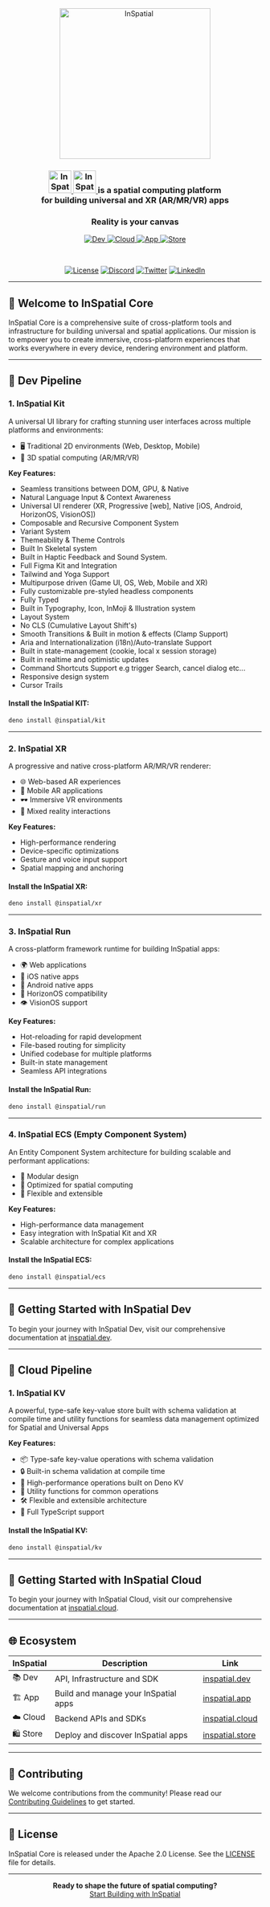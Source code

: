 <div align="center">
   <img src="https://inspatial-storage.s3.eu-west-2.amazonaws.com/media/icon.svg" alt="InSpatial" width="300"/> 

   <br>

<h3 align="center">
    <a href="https://inspatiallabs.com#gh-dark-mode-only" target="_blank">
        <img src="https://inspatial-storage.s3.eu-west-2.amazonaws.com/media/inspatial-light.svg" height="45" alt="InSpatial">
    </a>
    <a href="https://inspatiallabs.com#gh-light-mode-only" target="_blank">
        <img src="https://inspatial-storage.s3.eu-west-2.amazonaws.com/media/inspatial-dark.svg" height="45" alt="InSpatial">
    </a>
    is a spatial computing platform <br> for building universal and XR (AR/MR/VR) apps
</h3>

<h3 align="center">Reality is your canvas</h3>

<p align="center">
  <a href="https://www.inspatial.dev">
      <img src="https://inspatial-storage.s3.eu-west-2.amazonaws.com/media/dev-badge.svg"  alt="Dev">
  </a>
    <a href="https://www.inspatial.cloud">
      <img src="https://inspatial-storage.s3.eu-west-2.amazonaws.com/media/cloud-badge.svg"  alt="Cloud">
  </a>
  <a href="https://www.inspatial.app">
      <img src="https://inspatial-storage.s3.eu-west-2.amazonaws.com/media/app-badge.svg"  alt="App">
  </a>
  <a href="https://www.inspatial.store">
      <img src="https://inspatial-storage.s3.eu-west-2.amazonaws.com/media/store-badge.svg" alt="Store">
  </a>
</p>

<br>

[![License](https://img.shields.io/badge/license-Apache%202.0-blue.svg)](https://opensource.org/licenses/Apache-2.0)
[![Discord](https://img.shields.io/badge/discord-join_us-5a66f6.svg?style=flat-square)](https://discord.gg/inspatiallabs)
[![Twitter](https://img.shields.io/badge/twitter-follow_us-1d9bf0.svg?style=flat-square)](https://twitter.com/inspatiallabs)
[![LinkedIn](https://img.shields.io/badge/linkedin-connect_with_us-0a66c2.svg?style=flat-square)](https://www.linkedin.com/company/inspatiallabs)


</div>

---

## 🌟 Welcome to InSpatial Core

InSpatial Core is a comprehensive suite of cross-platform tools and infrastructure for building universal and spatial applications. Our mission is to empower you to create immersive, cross-platform experiences that works everywhere in every device, rendering environment and platform.

---

## 🧰 Dev Pipeline

### 1. InSpatial Kit

<!-- <div align="center">
  <img src="https://your-image-url.com/inspatial-kit.png" alt="InSpatial Kit" width="150"/>
</div> -->

A universal UI library for crafting stunning user interfaces across multiple platforms and environments:

- 🖥️ Traditional 2D environments (Web, Desktop, Mobile)
- 🥽 3D spatial computing (AR/MR/VR)

**Key Features:**

- Seamless transitions between DOM, GPU, & Native
- Natural Language Input & Context Awareness
- Universal UI renderer (XR, Progressive [web], Native [iOS, Android, HorizonOS, VisionOS])
- Composable and Recursive Component System
- Variant System
- Themeability & Theme Controls
- Built In Skeletal system
- Built in Haptic Feedback and Sound System.
- Full Figma Kit and Integration 
- Tailwind and Yoga Support
- Multipurpose driven (Game UI, OS, Web, Mobile and XR)
- Fully customizable pre-styled headless components
- Fully Typed
- Built in Typography, Icon, InMoji & Illustration system
- Layout System
- No CLS (Cumulative Layout Shift's)
- Smooth Transitions & Built in motion & effects (Clamp Support)
- Aria and Internationalization (i18n)/Auto-translate Support
- Built in state-management (cookie, local x session storage)
- Built in realtime and optimistic updates
- Command Shortcuts Support e.g trigger Search, cancel dialog etc...
- Responsive design system
- Cursor Trails


#### Install the InSpatial KIT:

```bash
deno install @inspatial/kit
```

---

### 2. InSpatial XR

<!-- <div align="center">
  <img src="https://your-image-url.com/inspatial-xr.png" alt="InSpatial XR" width="150"/>
</div> -->

A progressive and native cross-platform AR/MR/VR renderer:

- 🌐 Web-based AR experiences
- 📱 Mobile AR applications
- 🕶️ Immersive VR environments
- 🔮 Mixed reality interactions

**Key Features:**

- High-performance rendering
- Device-specific optimizations
- Gesture and voice input support
- Spatial mapping and anchoring

#### Install the InSpatial XR:

```bash
deno install @inspatial/xr
```

---

### 3. InSpatial Run

<!-- <div align="center">
  <img src="https://your-image-url.com/inspatial-run.png" alt="InSpatial Run" width="150"/>
</div> -->

A cross-platform framework runtime for building InSpatial apps:

- 🌍 Web applications
- 🍎 iOS native apps
- 🤖 Android native apps
- 🌅 HorizonOS compatibility
- 👁️ VisionOS support

**Key Features:**

- Hot-reloading for rapid development
- File-based routing for simplicity
- Unified codebase for multiple platforms
- Built-in state management
- Seamless API integrations

#### Install the InSpatial Run:

```bash
deno install @inspatial/run
```

---

### 4. InSpatial ECS (Empty Component System)

<!-- <div align="center">
  <img src="https://your-image-url.com/inspatial-ecs.png" alt="InSpatial ECS" width="150"/>
</div> -->

An Entity Component System architecture for building scalable and performant applications:

- 🧩 Modular design
- 🚀 Optimized for spatial computing
- 🔄 Flexible and extensible

**Key Features:**

- High-performance data management
- Easy integration with InSpatial Kit and XR
- Scalable architecture for complex applications

#### Install the InSpatial ECS:

```bash
deno install @inspatial/ecs
```

---

## 🚀 Getting Started with InSpatial Dev

To begin your journey with InSpatial Dev, visit our comprehensive documentation at [inspatial.dev](https://www.inspatial.dev).


---

## 🧰 Cloud Pipeline

### 1. InSpatial KV

A powerful, type-safe key-value store built with schema validation at compile time and utility functions for seamless data management optimized for Spatial and Universal Apps

**Key Features:**

- 📦 Type-safe key-value operations with schema validation
- 🔒 Built-in schema validation at compile time
- 🚀 High-performance operations built on Deno KV
- 🧩 Utility functions for common operations
- 🛠️ Flexible and extensible architecture
- 💪 Full TypeScript support


#### Install the InSpatial KV:

```bash
deno install @inspatial/kv
```

---

## 🚀 Getting Started with InSpatial Cloud

To begin your journey with InSpatial Cloud, visit our comprehensive documentation at [inspatial.cloud](https://www.inspatial.cloud).


---

## 🌐 Ecosystem

| InSpatial | Description                          | Link                                           |
| --------- | ------------------------------------ | ---------------------------------------------- |
| 📚 Dev   | API, Infrastructure and SDK          | [inspatial.dev](https://www.inspatial.dev)     |
| 🏗️ App    | Build and manage your InSpatial apps | [inspatial.app](https://www.inspatial.app)     |
| ☁️ Cloud  | Backend APIs and SDKs | [inspatial.cloud](https://www.inspatial.cloud) |
| 🛍️ Store  | Deploy and discover InSpatial apps | [inspatial.store](https://www.inspatial.store) |

---


## 🤝 Contributing

We welcome contributions from the community! Please read our [Contributing Guidelines](CONTRIBUTING.md) to get started.

---

## 📄 License

InSpatial Core is released under the Apache 2.0 License. See the [LICENSE](LICENSE) file for details.

---

<div align="center">
  <strong>Ready to shape the future of spatial computing?</strong>
  <br>
  <a href="https://www.inspatial.app">Start Building with InSpatial</a>
</div>

